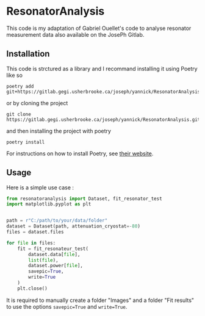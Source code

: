 # ResonatorAnalysis

This code is my adaptation of Gabriel Ouellet's code to analyse resonator measurement data also available on the JosePh Gitlab.

## Installation

This code is strctured as a library and I recommand installing it using Poetry like so
```
poetry add git+https://gitlab.gegi.usherbrooke.ca/joseph/yannick/ResonatorAnalysis.git
```
or by cloning the project
```
git clone https://gitlab.gegi.usherbrooke.ca/joseph/yannick/ResonatorAnalysis.git
```
and then installing the project with poetry
```
poetry install
```
For instructions on how to install Poetry, see [their website](https://python-poetry.org/docs/).

## Usage

Here is a simple use case :
```Python
from resonatoranalysis import Dataset, fit_resonator_test
import matplotlib.pyplot as plt


path = r"C:/path/to/your/data/folder"
dataset = Dataset(path, attenuation_cryostat=-80)
files = dataset.files

for file in files:
    fit = fit_resonateur_test(
        dataset.data[file],
        list(file),
        dataset.power[file],
        savepic=True,
        write=True
    )
    plt.close()
```
It is required to manually create a folder "Images" and a folder "Fit results" to use the options `savepic=True` and `write=True`. 
